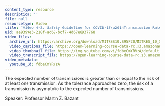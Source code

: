 ```yaml
---
content_type: resource
description: ''
file: null
resourcetype: Video
title: "Video 4-2: Safety Guideline for COVID-19\u2014Transmission Rate"
uid: ae9399e3-218f-ad62-bcf7-4d67e8937768
video_files:
  archive_url: https://archive.org/download/MITRES10.S95F20/MITRES_10_S95F20_0402_300k.mp4
  video_captions_file: https://open-learning-course-data-rc.s3.amazonaws.com/res-10-s95-physics-of-covid-19-transmission-fall-2020/1fe9cbc7f7165c909b37160c17178a1b_fdbeCmYRVzA.vtt
  video_thumbnail_file: https://img.youtube.com/vi/fdbeCmYRVzA/default.jpg
  video_transcript_file: https://open-learning-course-data-rc.s3.amazonaws.com/res-10-s95-physics-of-covid-19-transmission-fall-2020/21676f349a7195402ba967ccb5e50373_fdbeCmYRVzA.pdf
video_metadata:
  youtube_id: fdbeCmYRVzA
---
```


The expected number of transmissions is greater than or equal to the risk of at least one transmission. As the tolerance approaches zero, the risk of a transmission is asymptotic to the expected number of transmissions.

Speaker: Professor Martin Z. Bazant